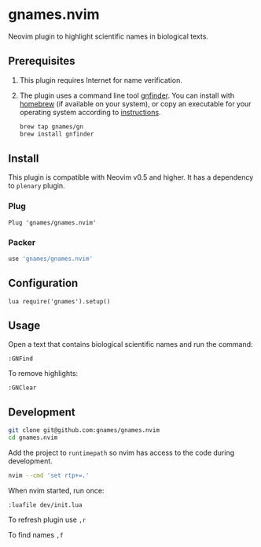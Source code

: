 # gnames.nvim

Neovim plugin to highlight scientific names in biological texts.

## Prerequisites

1. This plugin requires Internet for name verification.

2. The plugin uses a command line tool [gnfinder]. You can install with
   [homebrew] (if available on your system), or copy an executable for your
   operating system according to [instructions][gnfinder install].

    ```bash
    brew tap gnames/gn
    brew install gnfinder
    ```

## Install

This plugin is compatible with Neovim v0.5 and higher. It has a dependency
to `plenary` plugin.

### Plug

```viml
Plug 'gnames/gnames.nvim'
```

### Packer

```lua
use 'gnames/gnames.nvim'
```

## Configuration

```viml
lua require('gnames').setup()
```

## Usage

Open a text that contains biological scientific names and run the command:

```viml
:GNFind
```

To remove highlights:

```viml
:GNClear
```

## Development

```bash
git clone git@github.com:gnames/gnames.nvim
cd gnames.nvim
```

Add the project to `runtimepath` so nvim has access to the code during
development.

```bash
nvim --cmd 'set rtp+=.'
```

When nvim started, run once:

```vim
:luafile dev/init.lua
```

To refresh plugin use `,r`

To find names `,f`

[gnfinder]: https://github.com/gnames/gnfinder
[gnfinder install]: https://github.com/gnames/gnfinder#install-as-a-command-line-app
[nobom]: https://stackoverflow.com/questions/7297888/0xef-0xbb-0xbf-character-showing-up-in-files-how-to-remove-them
[homebrew]: https://brew.sh/
